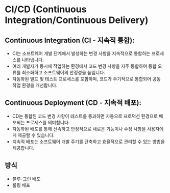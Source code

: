 # CI/CD (Continuous Integration/Continuous Delivery)

## Continuous Integration (CI - 지속적 통합):

- CI는 소프트웨어 개발 단계에서 발생하는 변경 사항을 지속적으로 통합하는 프로세스를 나타냅니다.
- 여러 개발자가 동시에 작업하는 환경에서 코드 변경 사항을 자주 통합하여 통합 오류를 최소화하고 소프트웨어의 안정성을 높입니다.
- 자동화된 빌드 및 테스트 프로세스를 포함하며, 코드가 주기적으로 통합되어 공동 작업 환경을 개선합니다.

## Continuous Deployment (CD - 지속적 배포):

- CD는 통합된 코드 변경 사항이 테스트를 통과하면 자동으로 프로덕션 환경으로 배포되는 프로세스를 의미합니다.
- 자동화된 배포를 통해 신속하고 안정적으로 새로운 기능이나 수정 사항을 사용자에게 제공할 수 있습니다.
- 지속적 배포는 소프트웨어 개발 주기를 단축하고 효율적으로 관리할 수 있는 방법을 제공합니다.

## 방식

- 블루-그린 배포
- 롤링 배포
